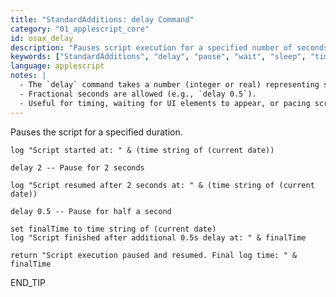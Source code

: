 ```yaml
---
title: "StandardAdditions: delay Command"
category: "01_applescript_core"
id: osax_delay
description: "Pauses script execution for a specified number of seconds."
keywords: ["StandardAdditions", "delay", "pause", "wait", "sleep", "timing", "osax"]
language: applescript
notes: |
  - The `delay` command takes a number (integer or real) representing seconds.
  - Fractional seconds are allowed (e.g., `delay 0.5`).
  - Useful for timing, waiting for UI elements to appear, or pacing script actions.
---
```


Pauses the script for a specified duration.

```applescript
log "Script started at: " & (time string of (current date))

delay 2 -- Pause for 2 seconds

log "Script resumed after 2 seconds at: " & (time string of (current date))

delay 0.5 -- Pause for half a second

set finalTime to time string of (current date)
log "Script finished after additional 0.5s delay at: " & finalTime

return "Script execution paused and resumed. Final log time: " & finalTime
```
END_TIP 